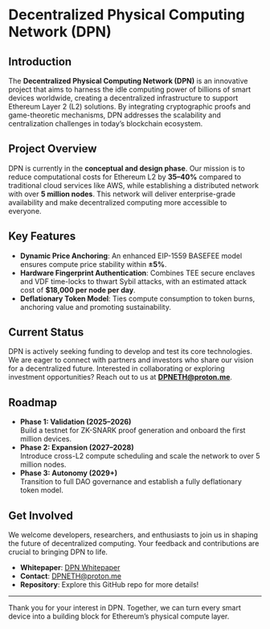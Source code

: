 # Decentralized Physical Computing Network (DPN)

## Introduction

The **Decentralized Physical Computing Network (DPN)** is an innovative project that aims to harness the idle computing power of billions of smart devices worldwide, creating a decentralized infrastructure to support Ethereum Layer 2 (L2) solutions. By integrating cryptographic proofs and game-theoretic mechanisms, DPN addresses the scalability and centralization challenges in today’s blockchain ecosystem.

## Project Overview

DPN is currently in the **conceptual and design phase**. Our mission is to reduce computational costs for Ethereum L2 by **35–40%** compared to traditional cloud services like AWS, while establishing a distributed network with over **5 million nodes**. This network will deliver enterprise-grade availability and make decentralized computing more accessible to everyone.

## Key Features

- **Dynamic Price Anchoring**: An enhanced EIP-1559 BASEFEE model ensures compute price stability within **±5%**.
- **Hardware Fingerprint Authentication**: Combines TEE secure enclaves and VDF time-locks to thwart Sybil attacks, with an estimated attack cost of **$18,000 per node per day**.
- **Deflationary Token Model**: Ties compute consumption to token burns, anchoring value and promoting sustainability.

## Current Status

DPN is actively seeking funding to develop and test its core technologies. We are eager to connect with partners and investors who share our vision for a decentralized future. Interested in collaborating or exploring investment opportunities? Reach out to us at **[DPNETH@proton.me](mailto:DPNETH@proton.me)**.

## Roadmap

- **Phase 1: Validation (2025–2026)**  
  Build a testnet for ZK-SNARK proof generation and onboard the first million devices.
- **Phase 2: Expansion (2027–2028)**  
  Introduce cross-L2 compute scheduling and scale the network to over 5 million nodes.
- **Phase 3: Autonomy (2029+)**  
  Transition to full DAO governance and establish a fully deflationary token model.

## Get Involved

We welcome developers, researchers, and enthusiasts to join us in shaping the future of decentralized computing. Your feedback and contributions are crucial to bringing DPN to life.

- **Whitepaper**: [DPN Whitepaper](https://github.com/jeffreylimn/DPN-Collective/blob/main/DPN_Whitepaper.pdf)  
- **Contact**: [DPNETH@proton.me](mailto:DPNETH@proton.me)  
- **Repository**: Explore this GitHub repo for more details!

---

Thank you for your interest in DPN. Together, we can turn every smart device into a building block for Ethereum’s physical compute layer.
